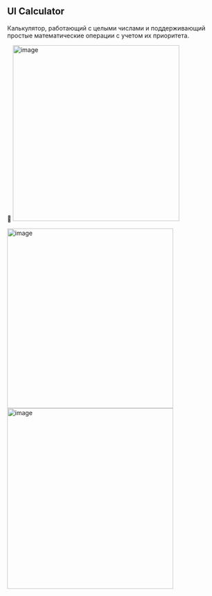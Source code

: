 ## UI Calculator

Калькулятор, работающий с целыми числами и поддерживающий простые математические операции с учетом их приоритета.

🟰
<img width="384" height="406" alt="image" src="https://github.com/user-attachments/assets/b10b4e1b-1591-4cb6-95e1-9b9fd5c5ca27" />


<img width="383" height="415" alt="image" src="https://github.com/user-attachments/assets/3b671c9b-6f5a-4eb2-9332-9ef0ac8fa55e" />


<img width="383" height="417" alt="image" src="https://github.com/user-attachments/assets/5751b9a6-a4a2-4012-baff-b9f7edd08dde" />
